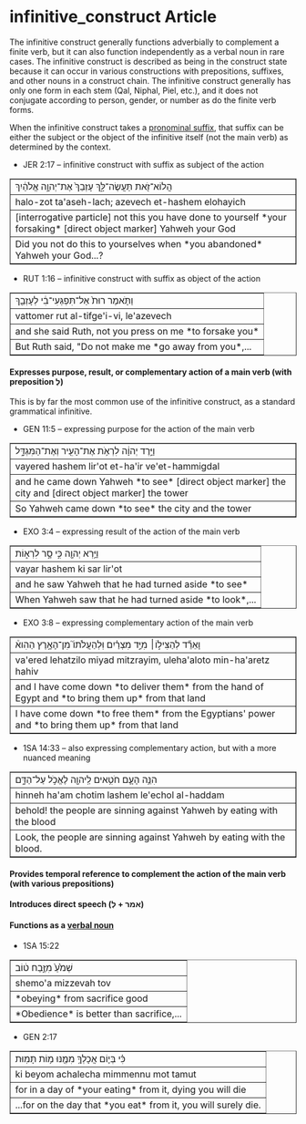# infinitive_construct Article
The infinitive construct generally functions adverbially to complement a finite verb, but it can also function independently as a verbal noun in rare cases.  The infinitive construct is described as being in the construct state because it can occur in various constructions with prepositions, suffixes, and other nouns in a construct chain. The infinitive construct generally has only one form in each stem (Qal, Niphal, Piel, etc.), and it does not conjugate according to person, gender, or number as do the finite verb forms.  

When the infinitive construct takes a [pronominal suffix](https://git.door43.org/Door43/en-uhg/src/master/content/suffix_pronominal/02.md), that suffix can be either the subject or the object of the infinitive itself (not the main verb) as determined by the context. 

* JER 2:17 – infinitive construct with suffix as subject of the action
<table border="1" class="docutils">
<colgroup>
<col width="100%" />
</colgroup>
<tbody valign="top">
<tr class="row-odd"><td>הֲלוֹא־זֹ֖את תַּעֲשֶׂה־לָּ֑ךְ עָזְבֵךְ֙ אֶת־יְהוָ֣ה אֱלֹהַ֔יִךְ</td>
</tr>
<tr class="row-even"><td>halo-zot ta'aseh-lach; azevech et-hashem elohayich</td>
</tr>
<tr class="row-odd"><td>[interrogative particle] not this you have done to yourself *your forsaking* [direct object marker] Yahweh your God</td>
</tr>
<tr class="row-even"><td>Did you not do this to yourselves when *you abandoned* Yahweh your God...?</td>
</tr>
</tbody>
</table>

* RUT 1:16 – infinitive construct with suffix as object of the action
<table border="1" class="docutils">
<colgroup>
<col width="100%" />
</colgroup>
<tbody valign="top">
<tr class="row-odd"><td>וַתֹּ֤אמֶר רוּת֙ אַל־תִּפְגְּעִי־בִ֔י לְעָזְבֵ֖ךְ</td>
</tr>
<tr class="row-even"><td>vattomer rut al-tifge'i-vi, le'azevech</td>
</tr>
<tr class="row-odd"><td>and she said Ruth, not you press on me *to forsake you*</td>
</tr>
<tr class="row-even"><td>But Ruth said, "Do not make me *go away from you*,...</td>
</tr>
</tbody>
</table>



#### Expresses purpose, result, or complementary action of a main verb (with preposition לְ)
This is by far the most common use of the infinitive construct, as a standard grammatical infinitive.  

* GEN 11:5 – expressing purpose for the action of the main verb
<table border="1" class="docutils">
<colgroup>
<col width="100%" />
</colgroup>
<tbody valign="top">
<tr class="row-odd"><td>וַיֵּ֣רֶד יְהוָ֔ה לִרְאֹ֥ת אֶת־הָעִ֖יר וְאֶת־הַמִּגְדָּ֑ל</td>
</tr>
<tr class="row-even"><td>vayered hashem lir'ot et-ha'ir ve'et-hammigdal</td>
</tr>
<tr class="row-odd"><td>and he came down Yahweh *to see* [direct object marker] the city and [direct object marker] the tower</td>
</tr>
<tr class="row-even"><td>So Yahweh came down *to see* the city and the tower</td>
</tr>
</tbody>
</table>

* EXO 3:4 – expressing result of the action of the main verb
<table border="1" class="docutils">
<colgroup>
<col width="100%" />
</colgroup>
<tbody valign="top">
<tr class="row-odd"><td>וַיַּ֥רְא יְהוָ֖ה כִּ֣י סָ֣ר לִרְא֑וֹת</td>
</tr>
<tr class="row-even"><td>vayar hashem ki sar lir'ot</td>
</tr>
<tr class="row-odd"><td>and he saw Yahweh that he had turned aside *to see*</td>
</tr>
<tr class="row-even"><td>When Yahweh saw that he had turned aside *to look*,...</td>
</tr>
</tbody>
</table>

* EXO 3:8 – expressing complementary action of the main verb
<table border="1" class="docutils">
<colgroup>
<col width="100%" />
</colgroup>
<tbody valign="top">
<tr class="row-odd"><td>וָאֵרֵ֞ד לְהַצִּיל֣וֹ׀ מִיַּ֣ד מִצְרַ֗יִם וּֽלְהַעֲלֹתוֹ֮ מִן־הָאָ֣רֶץ הַהִוא֒</td>
</tr>
<tr class="row-even"><td>va'ered lehatzilo miyad mitzrayim, uleha'aloto min-ha'aretz hahiv</td>
</tr>
<tr class="row-odd"><td>and I have come down *to deliver them* from the hand of Egypt and *to bring them up* from that land</td>
</tr>
<tr class="row-even"><td>I have come down *to free them* from the Egyptians' power and *to bring them up* from that land</td>
</tr>
</tbody>
</table>

* 1SA 14:33 – also expressing complementary action, but with a more nuanced meaning
<table border="1" class="docutils">
<colgroup>
<col width="100%" />
</colgroup>
<tbody valign="top">
<tr class="row-odd"><td>הִנֵּ֥ה הָעָ֛ם חֹטִ֥אים לַֽיהוָ֖ה לֶאֱכֹ֣ל עַל־הַדָּ֑ם</td>
</tr>
<tr class="row-even"><td>hinneh ha'am chotim lashem le'echol al-haddam</td>
</tr>
<tr class="row-odd"><td>behold! the people are sinning against Yahweh by eating with the blood</td>
</tr>
<tr class="row-even"><td>Look, the people are sinning against Yahweh by eating with the blood.</td>
</tr>
</tbody>
</table>

#### Provides temporal reference to complement the action of the main verb (with various prepositions)


#### Introduces direct speech (אמר + לְ)



#### Functions as a [verbal noun](https://git.door43.org/Door43/en-uhg/src/master/content/verb/02.md#verbal-nouns)
* 1SA 15:22
<table border="1" class="docutils">
<colgroup>
<col width="100%" />
</colgroup>
<tbody valign="top">
<tr class="row-odd"><td>שְׁמֹ֙עַ֙ מִזֶּ֣בַח ט֔וֹב</td>
</tr>
<tr class="row-even"><td>shemo'a mizzevah tov</td>
</tr>
<tr class="row-odd"><td>*obeying* from sacrifice good</td>
</tr>
<tr class="row-even"><td>*Obedience* is better than sacrifice,...</td>
</tr>
</tbody>
</table>

* GEN 2:17
<table border="1" class="docutils">
<colgroup>
<col width="100%" />
</colgroup>
<tbody valign="top">
<tr class="row-odd"><td>כִּ֗י בְּי֛וֹם אֲכָלְךָ֥ מִמֶּ֖נּוּ מ֥וֹת תָּמֽוּת</td>
</tr>
<tr class="row-even"><td>ki beyom achalecha mimmennu mot tamut</td>
</tr>
<tr class="row-odd"><td>for in a day of *your eating* from it, dying you will die</td>
</tr>
<tr class="row-even"><td>...for on the day that *you eat* from it, you will surely die.</td>
</tr>
</tbody>
</table>
